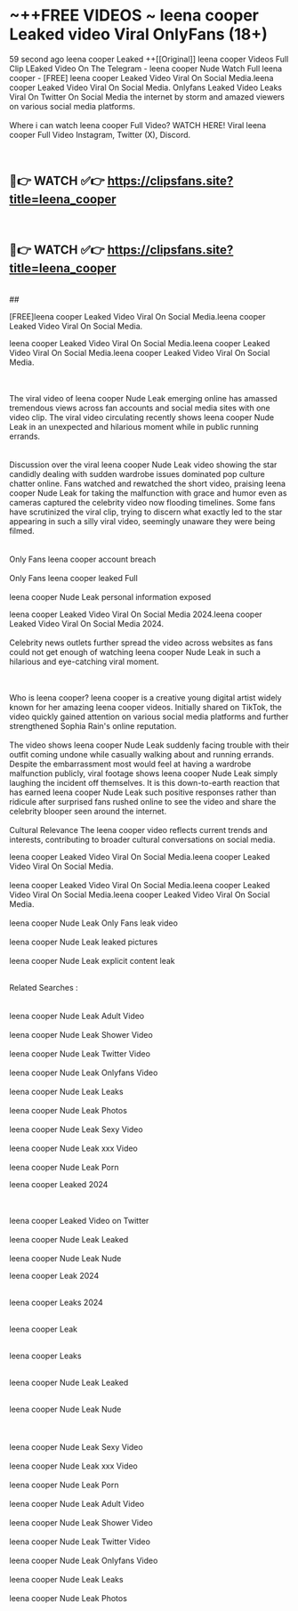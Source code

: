 # ~++FREE VIDEOS ~ leena cooper Leaked video Viral OnlyFans (18+)<br>


59 second ago leena cooper Leaked ++[[Original]] leena cooper Videos Full Clip LEaked Video On The Telegram  - leena cooper Nude  Watch Full leena cooper - [FREE] leena cooper Leaked Video Viral On Social Media.leena cooper Leaked Video Viral On Social Media.   Onlyfans Leaked Video Leaks Viral On Twitter On Social Media the internet by storm and amazed viewers on various social media platforms. <br><br>
Where i can watch leena cooper Full Video? WATCH HERE! Viral leena cooper Full Video Instagram, Twitter (X), Discord. <br>


 <br>

##  🔴👉 WATCH ✅👉  <a href="https://clipsfans.site?title=leena_cooper&ref=git">https://clipsfans.site?title=leena_cooper</a> <br>
  <br>

##  🔴👉 WATCH ✅👉  <a href="https://clipsfans.site?title=leena_cooper&ref=git">https://clipsfans.site?title=leena_cooper</a> <br>
  <br>
  ##



[FREE]leena cooper Leaked Video Viral On Social Media.leena cooper Leaked Video Viral On Social Media. <br>

leena cooper Leaked Video Viral On Social Media.leena cooper Leaked Video Viral On Social Media.leena cooper Leaked Video Viral On Social Media. <br>


  <br>

  <br>
The viral video of leena cooper Nude Leak emerging online has amassed tremendous views across fan accounts and social media sites with one video clip. The viral video circulating recently shows leena cooper Nude Leak in an unexpected and hilarious moment while in public running errands.<br>
<br>


<br>
Discussion over the viral leena cooper Nude Leak video showing the star candidly dealing with sudden wardrobe issues dominated pop culture chatter online. Fans watched and rewatched the short video, praising leena cooper Nude Leak for taking the malfunction with grace and humor even as cameras captured the celebrity video now flooding timelines. Some fans have scrutinized the viral clip, trying to discern what exactly led to the star appearing in such a silly viral video, seemingly unaware they were being filmed.<br>
<br>
<br> 
Only Fans leena cooper account breach<br>
<br>
Only Fans leena cooper leaked Full <br>
<br>
leena cooper Nude Leak personal information exposed<br>

leena cooper Leaked Video Viral On Social Media 2024.leena cooper Leaked Video Viral On Social Media 2024. <br>
<br>
Celebrity news outlets further spread the video across websites as fans could not get enough of watching leena cooper Nude Leak in such a hilarious and eye-catching viral moment.<br>
<br>

<br>
Who is leena cooper? leena cooper is a creative young digital artist widely known for her amazing leena cooper videos. Initially shared on TikTok, the video quickly gained attention on various social media platforms and further strengthened Sophia Rain's online reputation.<br>
<br>
The video shows leena cooper Nude Leak suddenly facing trouble with their outfit coming undone while casually walking about and running errands. Despite the embarrassment most would feel at having a wardrobe malfunction publicly, viral footage shows leena cooper Nude Leak simply laughing the incident off themselves. It is this down-to-earth reaction that has earned leena cooper Nude Leak such positive responses rather than ridicule after surprised fans rushed online to see the video and share the celebrity blooper seen around the internet.<br>
<br>
Cultural Relevance The leena cooper video reflects current trends and interests, contributing to broader cultural conversations on social media.<br>

leena cooper Leaked Video Viral On Social Media.leena cooper Leaked Video Viral On Social Media.<br>
<br>
leena cooper Leaked Video Viral On Social Media.leena cooper Leaked Video Viral On Social Media.leena cooper Leaked Video Viral On Social Media.<br>
<br>
leena cooper Nude Leak Only Fans leak video<br>
<br>
leena cooper Nude Leak leaked pictures<br>
<br>
leena cooper Nude Leak explicit content leak<br>


<br>
Related Searches :<br>
<br>

<br>
leena cooper Nude Leak Adult Video<br>
<br>
leena cooper Nude Leak Shower Video<br>
<br>
leena cooper Nude Leak Twitter Video<br>
<br>
leena cooper Nude Leak Onlyfans Video<br>
<br>
leena cooper Nude Leak Leaks<br>
<br>
leena cooper Nude Leak Photos<br>

<br>
leena cooper Nude Leak Sexy Video<br>
<br>
leena cooper Nude Leak xxx Video<br>
<br>
leena cooper Nude Leak Porn<br>

leena cooper  Leaked 2024 <br> <br>
<br>

leena cooper Leaked Video on Twitter <br>
<br>
leena cooper Nude Leak Leaked<br>
<br>
leena cooper Nude Leak Nude<br>


leena cooper  Leak 2024 <br> <br>



leena cooper  Leaks 2024 <br> <br>



 
leena cooper  Leak<br> <br>



leena cooper  Leaks<br> <br>


leena cooper Nude Leak Leaked<br> <br>

leena cooper Nude Leak Nude<br> <br>
<br> <br>
leena cooper Nude Leak Sexy Video
<br> <br>
leena cooper Nude Leak xxx Video
<br> <br>
leena cooper Nude Leak Porn
<br> <br>
leena cooper Nude Leak Adult Video
<br> <br>
leena cooper Nude Leak Shower Video
<br> <br>
leena cooper Nude Leak Twitter Video
<br> <br>
leena cooper Nude Leak Onlyfans Video
<br> <br>
leena cooper Nude Leak Leaks
<br> <br>
leena cooper Nude Leak Photos






</p>




 



</p>










